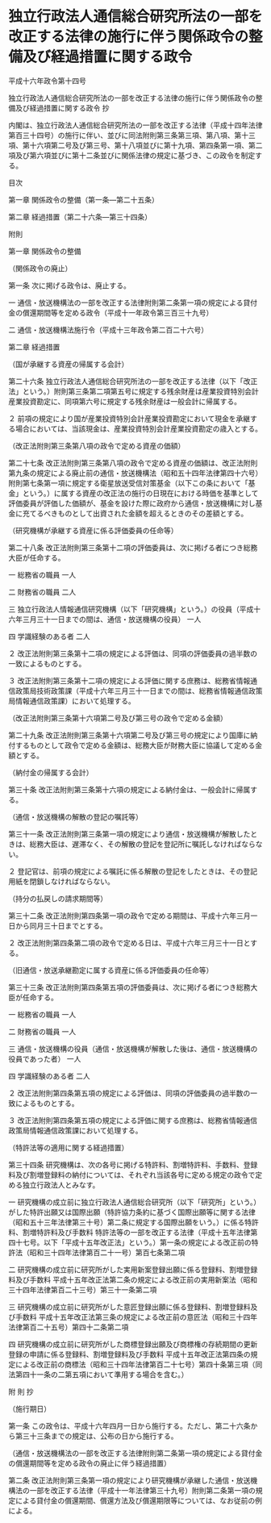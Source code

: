 # 独立行政法人通信総合研究所法の一部を改正する法律の施行に伴う関係政令の整備及び経過措置に関する政令

平成十六年政令第十四号

独立行政法人通信総合研究所法の一部を改正する法律の施行に伴う関係政令の整備及び経過措置に関する政令 抄

内閣は、独立行政法人通信総合研究所法の一部を改正する法律（平成十四年法律第百三十四号）の施行に伴い、並びに同法附則第三条第三項、第八項、第十三項、第十六項第二号及び第三号、第十八項並びに第十九項、第四条第一項、第二項及び第六項並びに第十二条並びに関係法律の規定に基づき、この政令を制定する。

目次

第一章 関係政令の整備（第一条―第二十五条）

第二章 経過措置（第二十六条―第三十四条）

附則

第一章 関係政令の整備

（関係政令の廃止）

第一条 次に掲げる政令は、廃止する。

一 通信・放送機構法の一部を改正する法律附則第二条第一項の規定による貸付金の償還期間等を定める政令（平成十一年政令第三百三十九号）

二 通信・放送機構法施行令（平成十三年政令第二百二十六号）

第二章 経過措置

（国が承継する資産の帰属する会計）

第二十六条 独立行政法人通信総合研究所法の一部を改正する法律（以下「改正法」という。）附則第三条第二項第五号に規定する残余財産は産業投資特別会計産業投資勘定に、同項第六号に規定する残余財産は一般会計に帰属する。

２ 前項の規定により国が産業投資特別会計産業投資勘定において現金を承継する場合においては、当該現金は、産業投資特別会計産業投資勘定の歳入とする。

（改正法附則第三条第八項の政令で定める資産の価額）

第二十七条 改正法附則第三条第八項の政令で定める資産の価額は、改正法附則第九条の規定による廃止前の通信・放送機構法（昭和五十四年法律第四十六号）附則第七条第一項に規定する衛星放送受信対策基金（以下この条において「基金」という。）に属する資産の改正法の施行の日現在における時価を基準として評価委員が評価した価額が、基金を設けた際に政府から通信・放送機構に対し基金に充てるべきものとして出資された金額を超えるときのその差額とする。

（研究機構が承継する資産に係る評価委員の任命等）

第二十八条 改正法附則第三条第十二項の評価委員は、次に掲げる者につき総務大臣が任命する。

一 総務省の職員 一人

二 財務省の職員 二人

三 独立行政法人情報通信研究機構（以下「研究機構」という。）の役員（平成十六年三月三十一日までの間は、通信・放送機構の役員） 一人

四 学識経験のある者 二人

２ 改正法附則第三条第十二項の規定による評価は、同項の評価委員の過半数の一致によるものとする。

３ 改正法附則第三条第十二項の規定による評価に関する庶務は、総務省情報通信政策局技術政策課（平成十六年三月三十一日までの間は、総務省情報通信政策局情報通信政策課）において処理する。

（改正法附則第三条第十六項第二号及び第三号の政令で定める金額）

第二十九条 改正法附則第三条第十六項第二号及び第三号の規定により国庫に納付するものとして政令で定める金額は、総務大臣が財務大臣に協議して定める金額とする。

（納付金の帰属する会計）

第三十条 改正法附則第三条第十六項の規定による納付金は、一般会計に帰属する。

（通信・放送機構の解散の登記の嘱託等）

第三十一条 改正法附則第三条第一項の規定により通信・放送機構が解散したときは、総務大臣は、遅滞なく、その解散の登記を登記所に嘱託しなければならない。

２ 登記官は、前項の規定による嘱託に係る解散の登記をしたときは、その登記用紙を閉鎖しなければならない。

（持分の払戻しの請求期間等）

第三十二条 改正法附則第四条第一項の政令で定める期間は、平成十六年三月一日から同月三十日までとする。

２ 改正法附則第四条第二項の政令で定める日は、平成十六年三月三十一日とする。

（旧通信・放送承継勘定に属する資産に係る評価委員の任命等）

第三十三条 改正法附則第四条第五項の評価委員は、次に掲げる者につき総務大臣が任命する。

一 総務省の職員 一人

二 財務省の職員 一人

三 通信・放送機構の役員（通信・放送機構が解散した後は、通信・放送機構の役員であった者） 一人

四 学識経験のある者 二人

２ 改正法附則第四条第五項の規定による評価は、同項の評価委員の過半数の一致によるものとする。

３ 改正法附則第四条第五項の規定による評価に関する庶務は、総務省情報通信政策局情報通信政策課において処理する。

（特許法等の適用に関する経過措置）

第三十四条 研究機構は、次の各号に掲げる特許料、割増特許料、手数料、登録料及び割増登録料の納付については、それぞれ当該各号に定める規定の政令で定める独立行政法人とみなす。

一 研究機構の成立前に独立行政法人通信総合研究所（以下「研究所」という。）がした特許出願又は国際出願（特許協力条約に基づく国際出願等に関する法律（昭和五十三年法律第三十号）第二条に規定する国際出願をいう。）に係る特許料、割増特許料及び手数料 特許法等の一部を改正する法律（平成十五年法律第四十七号。以下「平成十五年改正法」という。）第一条の規定による改正前の特許法（昭和三十四年法律第百二十一号）第百七条第二項

二 研究機構の成立前に研究所がした実用新案登録出願に係る登録料、割増登録料及び手数料 平成十五年改正法第二条の規定による改正前の実用新案法（昭和三十四年法律第百二十三号）第三十一条第二項

三 研究機構の成立前に研究所がした意匠登録出願に係る登録料、割増登録料及び手数料 平成十五年改正法第三条の規定による改正前の意匠法（昭和三十四年法律第百二十五号）第四十二条第二項

四 研究機構の成立前に研究所がした商標登録出願及び商標権の存続期間の更新登録の申請に係る登録料、割増登録料及び手数料 平成十五年改正法第四条の規定による改正前の商標法（昭和三十四年法律第百二十七号）第四十条第三項（同法第四十一条の二第五項において準用する場合を含む。）

附 則 抄

（施行期日）

第一条 この政令は、平成十六年四月一日から施行する。ただし、第二十六条から第三十三条までの規定は、公布の日から施行する。

（通信・放送機構法の一部を改正する法律附則第二条第一項の規定による貸付金の償還期間等を定める政令の廃止に伴う経過措置）

第二条 改正法附則第三条第一項の規定により研究機構が承継した通信・放送機構法の一部を改正する法律（平成十一年法律第三十九号）附則第二条第一項の規定による貸付金の償還期間、償還方法及び償還期限等については、なお従前の例による。
